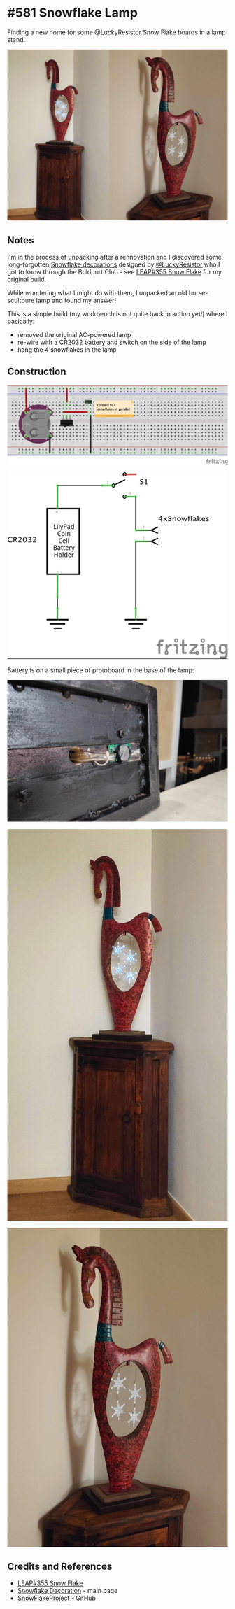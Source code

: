# #581 Snowflake Lamp

Finding a new home for some @LuckyResistor Snow Flake boards in a lamp stand.

![Build](./assets/lamp_build.jpg?raw=true)

## Notes

I'm in the process of unpacking after a rennovation and I discovered some long-forgotten
[Snowflake decorations](https://luckyresistor.me/projects/snow-flake-decoration/) designed by
[@LuckyResistor](https://twitter.com/LuckyResistor) who I got to know through the Boldport Club - see [LEAP#355 Snow Flake](../) for my original build.

While wondering what I might do with them, I unpacked an old horse-scultpure lamp and found my answer!

This is a simple build (my workbench is not quite back in action yet!) where I basically:

* removed the original AC-powered lamp
* re-wire with a CR2032 battery and switch on the side of the lamp
* hang the 4 snowflakes in the lamp

## Construction

![Breadboard](./assets/lamp_bb.jpg?raw=true)

![Schematic](./assets/lamp_schematic.jpg?raw=true)

Battery is on a small piece of protoboard in the base of the lamp:

![power_installation](./assets/power_installation.jpg?raw=true)


![lamp_build_1](./assets/lamp_build_1.jpg?raw=true)

![lamp_build_2](./assets/lamp_build_2.jpg?raw=true)


## Credits and References

* [LEAP#355 Snow Flake](../)
* [Snowflake Decoration](https://luckyresistor.me/projects/snow-flake-decoration/) - main page
* [SnowFlakeProject](https://github.com/LuckyResistor/SnowFlakeProject) - GitHub
